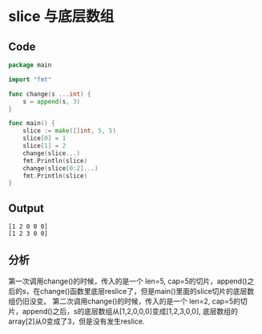 # slice 与底层数组

## Code
```go
package main

import "fmt"

func change(s ...int) {
	s = append(s, 3)
}

func main() {
	slice := make([]int, 5, 5)
	slice[0] = 1
	slice[1] = 2
	change(slice...)
	fmt.Println(slice)
	change(slice[0:2]...)
	fmt.Println(slice)
}
```

## Output
```
[1 2 0 0 0]
[1 2 3 0 0]
```

## 分析
第一次调用change()的时候，传入的是一个 len=5, cap=5的切片，append()之后的s，在change()函数里底层reslice了，但是main()里面的slice切片的底层数组仍旧没变。
第二次调用change()的时候，传入的是一个 len=2, cap=5的切片，append()之后，s的底层数组从[1,2,0,0,0]变成[1,2,3,0,0], 底层数组的array[2]从0变成了3，但是没有发生reslice.